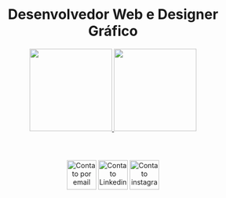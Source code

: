 
<header align="center">
  <h1>Desenvolvedor Web e Designer Gráfico</h1>
  <a href="https://github.com/julianobelini">
  <img height="168em" src="https://github-readme-stats.vercel.app/api?username=julianobelini&show_icons=true&theme=dracula&include_all_commits=true&count_private=true"/>
  <img height="168em" src="https://github-readme-stats.vercel.app/api/top-langs/?username=julianobelini&layout=compact&langs_count=7&theme=dracula"/>
</header>

<div class="Div_Icons" align="center">
  <div class="icons"><a href='julianobelini123@gmail.com'><img src="https://upload.wikimedia.org/wikipedia/commons/thumb/7/7e/Gmail_icon_%282020%29.svg/2560px-Gmail_icon_%282020%29.svg.png" alt="Contato por email" width="60em"></a>
  <a href="https://www.linkedin.com/in/juliano-de-almeida-belini-090a6b251/"><img src="https://expertdigital.net/wp-content/uploads/2018/11/linkedin-logo.png" alt="Contato Linkedin" width="60em"></a>
  <a href="https://www.instagram.com/jujubelini1/"><img src="https://png.pngtree.com/png-vector/20221018/ourmid/pngtree-instagram-social-platform-icon-png-image_6315976.png" alt="Contato instagram" width="60em"></a></div>
</div>
